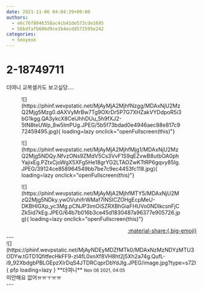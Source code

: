 ```yaml
---
date: 2021-11-06 04:04:29+09:00
authors:
  - e6c76f8046358ac4cb41de573cde1695
  - 56bdfafb606d9ce1b4ecdd572595e242
categories:
  - Seoyeon
---
```


# 2-18749711

<div class="post-container" markdown="1">
<div class="content-container md-sidebar__scrollwrap" markdown="1">

더여니 교복셀카도 보고싶당....
<figure markdown="1">
![](https://phinf.wevpstatic.net/MjAyMjA2MjhfNzgg/MDAxNjU2MzQ2Mjg5Mzg0.dAXVyMrBw7Tg9OXrDr5P7G7XHZakVYDdpoR5i3bG1kgg.QA3ykcX8CelJhhDUu_5h9fXJ2-5tN8teUWp_8w5lmPUg.JPEG/5b5f73bdad0e4946aec88e817c972459495.jpg){ loading=lazy onclick="openFullscreen(this)"}
</figure>

<figure markdown="1">
![](https://phinf.wevpstatic.net/MjAyMjA2MjhfMjg1/MDAxNjU2MzQ2Mjg5NDQy.NfvzONs9ZMdV5Cs3VvF1S9qEZvwB8utbOA0phYajixEg.PZtxCjoWgX5XFg5He18grYG2LTAOZwKTtRP6gqvy85Ig.JPEG/39124ce858964549bb7be7c9ec4453fc118.jpg){ loading=lazy onclick="openFullscreen(this)"}
</figure>

<figure markdown="1">
![](https://phinf.wevpstatic.net/MjAyMjA2MjhfMTY5/MDAxNjU2MzQ2Mjg5NDky.ywOVuhifrWMaf7INSlCZOHgEcpMeU-DKBHlGXp_yc3Mg.pCNJP3imOiSZRXBhGiaFHUVo0NDlkcsnFjCZk5id7kEg.JPEG/64b7b016b3ce45d1830487a96377e905726.jpg){ loading=lazy onclick="openFullscreen(this)"}
</figure>


</div>
</div>

<div style="text-align: right;" markdown="1">
<a href="https://weverse.io/fromis9/fanpost/2-18749711" style="text-align: right;">:material-share:{.big-emoji}</a>
</div>
---

<div class="comments-container md-sidebar__scrollwrap" markdown="1">
<div class="comment" markdown="1">
<div class='id-container' markdown="1">
![](https://phinf.wevpstatic.net/MjAyNDEyMDZfMTk0/MDAxNzMzNDYzMTU3ODYw.tGTD1QfitfecHkFF9-zI4fL0xnXf8VH8ht2j5Xh2a74g.QufL-i9_92XbdgbPBLGEpzXIrDqS4JTDRCqprDbYdJIg.JPEG/image.jpg?type=s72){ pfp loading=lazy }
**<span class="artist">더여니</span>** <small>Nov 06 2021, 04:05</small><br>
</div>
<div class='comment-body' markdown="1">
미안해요 없어ㅠㅠㅜㅠㅠ
</div>
</div>
</div>
---
